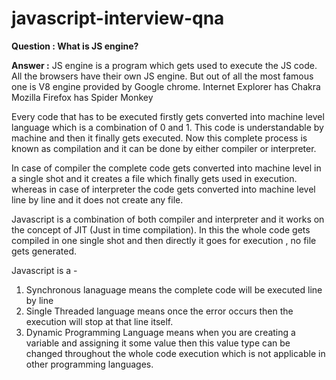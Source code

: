# javascript-interview-qna


**Question : What is JS engine?**

**Answer :** JS engine is a program which gets used to execute the JS code. All the browsers have their own JS engine. But out of all the most famous one is V8 engine provided by Google chrome.
Internet Explorer has Chakra
Mozilla Firefox has Spider Monkey

Every code that has to be executed firstly gets converted into machine level language which is a combination of 0 and 1. This code is understandable by machine and then it finally gets executed. Now this complete process is known as compilation and it can be done by either compiler or interpreter. 

In case of compiler the complete code gets converted into machine level in a single shot and it creates a file which finally gets used in execution. whereas in case of interpreter the code gets converted into machine level line by line and it does not create any file. 

Javascript is a combination of both compiler and interpreter and it works on the concept of JIT (Just in time compilation). In this the whole code gets compiled in one single shot and then directly it goes for execution , no file gets generated.

Javascript is a -
1. Synchronous lanaguage means the complete code will be executed line by line
2. Single Threaded language means once the error occurs then the execution will stop at that line itself.
3. Dynamic Programming Language means when you are creating a variable and assigning it some value then this value type can be changed throughout the whole code execution which is not applicable in other programming languages.

